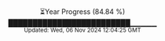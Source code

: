 <p align="center">
⏳Year Progress (84.84 %)<br>
█████████████████████████▁▁▁▁▁ <br>
<sub>Updated: Wed, 06 Nov 2024 12:04:25 GMT</sub>
</p>

